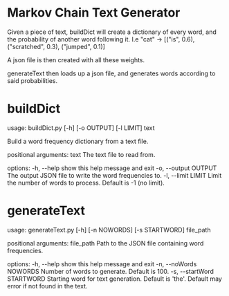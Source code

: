 # Markov Chain Text Generator

Given a piece of text, buildDict will create a dictionary of every word, and the probability of another word following it.
I.e   "cat" -> [("is", 0.6), ("scratched", 0.3), ("jumped", 0.1)]

A json file is then created with all these weights. 

generateText then loads up a json file, and generates words according to said probabilities.



# buildDict

usage: buildDict.py [-h] [-o OUTPUT] [-l LIMIT] text

Build a word frequency dictionary from a text file.

positional arguments:
  text                 The text file to read from.

options:
  -h, --help           show this help message and exit
  -o, --output OUTPUT  The output JSON file to write the word frequencies to.
  -l, --limit LIMIT    Limit the number of words to process. Default is -1 (no limit).



# generateText

usage: generateText.py [-h] [-n NOWORDS] [-s STARTWORD] file_path

positional arguments:
  file_path             Path to the JSON file containing word frequencies.

options:
  -h, --help            show this help message and exit
  -n, --noWords NOWORDS
                        Number of words to generate. Default is 100.
  -s, --startWord STARTWORD
                        Starting word for text generation. Default is 'the'. Default may error if not found in the text.

